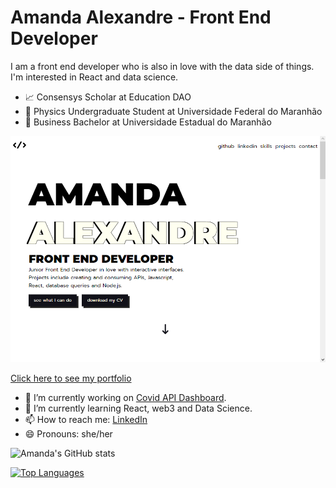 # Amanda Alexandre - Front End Developer

I am a front end developer who is also in love with the data side of things. I'm interested in React and data science.

 - 📈 Consensys Scholar at Education DAO
 - :satellite: Physics Undergraduate Student at Universidade Federal do Maranhão
 - 💼 Business Bachelor at Universidade Estadual do Maranhão

![Front End Portfolio](portfolio_cover.png)

[Click here to see my portfolio](https://amandaalexandre.github.io)

- 🔭 I’m currently working on [Covid API Dashboard](https://github.com/amandaalexandre/covid-countries).
- 🌱 I’m currently learning React, web3 and Data Science.
- 📫 How to reach me: [LinkedIn](https://www.linkedin.com/in/amandavieiradev)
- 😄 Pronouns: she/her

![Amanda's GitHub stats](https://github-readme-stats.vercel.app/api?username=amandaalexandre&show_icons=true&theme=dark)

[![Top Languages](https://github-readme-stats.vercel.app/api/top-langs/?username=amandaalexandre&theme=dark)](https://github.com/amandaalexandre)
